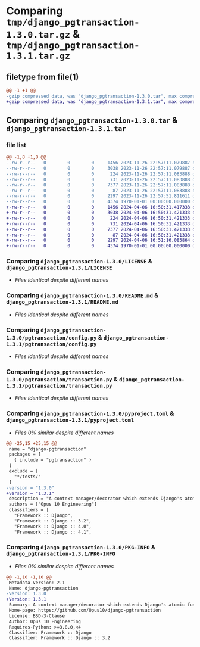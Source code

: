 # Comparing `tmp/django_pgtransaction-1.3.0.tar.gz` & `tmp/django_pgtransaction-1.3.1.tar.gz`

## filetype from file(1)

```diff
@@ -1 +1 @@
-gzip compressed data, was "django_pgtransaction-1.3.0.tar", max compression
+gzip compressed data, was "django_pgtransaction-1.3.1.tar", max compression
```

## Comparing `django_pgtransaction-1.3.0.tar` & `django_pgtransaction-1.3.1.tar`

### file list

```diff
@@ -1,8 +1,8 @@
--rw-r--r--   0        0        0     1456 2023-11-26 22:57:11.079887 django_pgtransaction-1.3.0/LICENSE
--rw-r--r--   0        0        0     3038 2023-11-26 22:57:11.079887 django_pgtransaction-1.3.0/README.md
--rw-r--r--   0        0        0      224 2023-11-26 22:57:11.083888 django_pgtransaction-1.3.0/pgtransaction/__init__.py
--rw-r--r--   0        0        0      731 2023-11-26 22:57:11.083888 django_pgtransaction-1.3.0/pgtransaction/config.py
--rw-r--r--   0        0        0     7377 2023-11-26 22:57:11.083888 django_pgtransaction-1.3.0/pgtransaction/transaction.py
--rw-r--r--   0        0        0       87 2023-11-26 22:57:11.083888 django_pgtransaction-1.3.0/pgtransaction/version.py
--rw-r--r--   0        0        0     2297 2023-11-26 22:57:51.811611 django_pgtransaction-1.3.0/pyproject.toml
--rw-r--r--   0        0        0     4374 1970-01-01 00:00:00.000000 django_pgtransaction-1.3.0/PKG-INFO
+-rw-r--r--   0        0        0     1456 2024-04-06 16:50:31.417333 django_pgtransaction-1.3.1/LICENSE
+-rw-r--r--   0        0        0     3038 2024-04-06 16:50:31.421333 django_pgtransaction-1.3.1/README.md
+-rw-r--r--   0        0        0      224 2024-04-06 16:50:31.421333 django_pgtransaction-1.3.1/pgtransaction/__init__.py
+-rw-r--r--   0        0        0      731 2024-04-06 16:50:31.421333 django_pgtransaction-1.3.1/pgtransaction/config.py
+-rw-r--r--   0        0        0     7377 2024-04-06 16:50:31.421333 django_pgtransaction-1.3.1/pgtransaction/transaction.py
+-rw-r--r--   0        0        0       87 2024-04-06 16:50:31.421333 django_pgtransaction-1.3.1/pgtransaction/version.py
+-rw-r--r--   0        0        0     2297 2024-04-06 16:51:16.085864 django_pgtransaction-1.3.1/pyproject.toml
+-rw-r--r--   0        0        0     4374 1970-01-01 00:00:00.000000 django_pgtransaction-1.3.1/PKG-INFO
```

### Comparing `django_pgtransaction-1.3.0/LICENSE` & `django_pgtransaction-1.3.1/LICENSE`

 * *Files identical despite different names*

### Comparing `django_pgtransaction-1.3.0/README.md` & `django_pgtransaction-1.3.1/README.md`

 * *Files identical despite different names*

### Comparing `django_pgtransaction-1.3.0/pgtransaction/config.py` & `django_pgtransaction-1.3.1/pgtransaction/config.py`

 * *Files identical despite different names*

### Comparing `django_pgtransaction-1.3.0/pgtransaction/transaction.py` & `django_pgtransaction-1.3.1/pgtransaction/transaction.py`

 * *Files identical despite different names*

### Comparing `django_pgtransaction-1.3.0/pyproject.toml` & `django_pgtransaction-1.3.1/pyproject.toml`

 * *Files 0% similar despite different names*

```diff
@@ -25,15 +25,15 @@
 name = "django-pgtransaction"
 packages = [
   { include = "pgtransaction" }
 ]
 exclude = [
   "*/tests/"
 ]
-version = "1.3.0"
+version = "1.3.1"
 description = "A context manager/decorator which extends Django's atomic function with the ability to set isolation level and retries for a given transaction."
 authors = ["Opus 10 Engineering"]
 classifiers = [
   "Framework :: Django",
   "Framework :: Django :: 3.2",
   "Framework :: Django :: 4.0",
   "Framework :: Django :: 4.1",
```

### Comparing `django_pgtransaction-1.3.0/PKG-INFO` & `django_pgtransaction-1.3.1/PKG-INFO`

 * *Files 0% similar despite different names*

```diff
@@ -1,10 +1,10 @@
 Metadata-Version: 2.1
 Name: django-pgtransaction
-Version: 1.3.0
+Version: 1.3.1
 Summary: A context manager/decorator which extends Django's atomic function with the ability to set isolation level and retries for a given transaction.
 Home-page: https://github.com/Opus10/django-pgtransaction
 License: BSD-3-Clause
 Author: Opus 10 Engineering
 Requires-Python: >=3.8.0,<4
 Classifier: Framework :: Django
 Classifier: Framework :: Django :: 3.2
```

